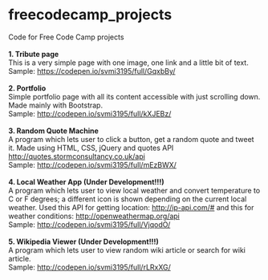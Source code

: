 # freecodecamp_projects
Code for Free Code Camp projects
<br><br>
<b>1. Tribute page</b><br>
This is a very simple page with one image, one link and a little bit of text.<br>
Sample: https://codepen.io/svmi3195/full/GqxbBy/<br><br>
<b>2. Portfolio</b><br>
Simple portfolio page with all its content accessible with just scrolling down. Made mainly with Bootstrap.<br>
Sample: http://codepen.io/svmi3195/full/kXJEBz/ <br><br>
<b>3. Random Quote Machine</b><br>
A program which lets user to click a button, get a random quote and tweet it. Made using HTML, CSS, jQuery and quotes API http://quotes.stormconsultancy.co.uk/api <br>
Sample: http://codepen.io/svmi3195/full/mEzBWX/ <br><br>
<b>4. Local Weather App (Under Development!!!)</b><br>
A program which lets user to view local weather and convert temperature to C or F degrees; a different icon is shown depending on the current local weather. Used this API for getting location: http://ip-api.com/# and this for weather conditions: http://openweathermap.org/api <br>
Sample: http://codepen.io/svmi3195/full/VjqodO/ <br><br>
<b>5. Wikipedia Viewer (Under Development!!!)</b><br>
A program which lets user to view random wiki article or search for wiki article.<br>
Sample: http://codepen.io/svmi3195/full/rLRxXG/ <br><br>
